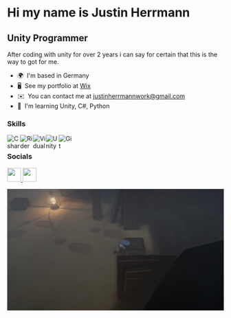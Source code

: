 Hi my name is Justin Herrmann
================================

Unity Programmer
------------------------

After coding with unity for over 2 years i can say for certain that this is the way to got for me.

* 🌍  I'm based in Germany
* 🖥️  See my portfolio at [Wix](http://justinherrmann34.wixsite.com/justinherrmann)
* ✉️  You can contact me at [justinherrmannwork@gmail.com](mailto:justinherrmannwork@gmail.com)
* 🧠  I'm learning Unity, C#, Python

### Skills


<p align="left">
<img align="left" alt="Csharp" width="30px" height="36" src="https://cdn.jsdelivr.net/gh/devicons/devicon@latest/icons/csharp/csharp-original.svg" />
<img align="left" alt="Rider" width="30px" height="36" src="https://cdn.jsdelivr.net/gh/devicons/devicon@latest/icons/rider/rider-original.svg" />
<img align="left" alt="VidualStudio" width="30px" height="36" src="https://cdn.jsdelivr.net/gh/devicons/devicon@latest/icons/visualstudio/visualstudio-original.svg" />
<img align="left" alt="Unity" width="30px" height="36" src="https://cdn.jsdelivr.net/gh/devicons/devicon@latest/icons/unity/unity-original.svg" />
<img align="left" alt="Git" width="30px" height="36" src="https://cdn.jsdelivr.net/gh/devicons/devicon/icons/git/git-original.svg" />
</p>

<br />


### Socials

<p align="left"> <a href="https://www.github.com/JustinH1506" target="_blank" rel="noreferrer"> <picture> <source media="(prefers-color-scheme: dark)" srcset="https://raw.githubusercontent.com/danielcranney/readme-generator/main/public/icons/socials/github-dark.svg" /> <source media="(prefers-color-scheme: light)" srcset="https://raw.githubusercontent.com/danielcranney/readme-generator/main/public/icons/socials/github.svg" /> <img src="https://raw.githubusercontent.com/danielcranney/readme-generator/main/public/icons/socials/github.svg" width="32" height="32" /> </picture> </a> <a href="https://www.linkedin.com/in/justin-herrmann-5b33402b0/" target="_blank" rel="noreferrer"> <picture> <source media="(prefers-color-scheme: dark)" srcset="https://raw.githubusercontent.com/danielcranney/readme-generator/main/public/icons/socials/linkedin-dark.svg" /> <source media="(prefers-color-scheme: light)" srcset="https://raw.githubusercontent.com/danielcranney/readme-generator/main/public/icons/socials/linkedin.svg" /> <img src="https://raw.githubusercontent.com/danielcranney/readme-generator/main/public/icons/socials/linkedin.svg" width="32" height="32" /> </picture> </a></p>

<p align="center">
  <img src="https://github.com/JustinH1506/JustinH1506/blob/main/A_Lighthouse_Story_Screenshot2.png" /></a>
